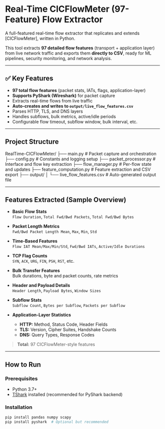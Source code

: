 # Real-Time CICFlowMeter (97-Feature) Flow Extractor

A full-featured real-time flow extractor that replicates and extends [CICFlowMeter], written in Python.

This tool extracts **97 detailed flow features** (transport + application layer) from live network traffic and exports them **directly to CSV**, ready for ML pipelines, security monitoring, and network analysis.

---

## ✅ Key Features

- **97 total flow features** (packet stats, IATs, flags, application-layer)
- **Supports PyShark (Wireshark)** for packet capture
- Extracts real-time flows from live traffic
- **Auto-creates and writes to `output/live_flow_features.csv`**
- Parses HTTP, TLS, and DNS layers
- Handles subflows, bulk metrics, active/idle periods
- Configurable flow timeout, subflow window, bulk interval, etc.

---

## Project Structure

RealTime-CICFlowMeter/
├── main.py                   # Packet capture and orchestration
├── config.py                 # Constants and logging setup
├── packet_processor.py       # Interface and flow key extraction
├── flow_manager.py           # Per-flow state and updates
├── feature_computation.py    # Feature extraction and CSV export
├── output/
│   └── live_flow_features.csv  # Auto-generated output file

---
## Features Extracted (Sample Overview)

- **Basic Flow Stats**  
  `Flow Duration`, `Total Fwd/Bwd Packets`, `Total Fwd/Bwd Bytes`

- **Packet Length Metrics**  
  `Fwd/Bwd Packet Length Mean`, `Max`, `Min`, `Std`

- **Time-Based Features**  
  `Flow IAT Mean/Max/Min/Std`, `Fwd/Bwd IATs`, `Active/Idle Durations`

- **TCP Flag Counts**  
  `SYN`, `ACK`, `URG`, `FIN`, `PSH`, `RST`, etc.

- **Bulk Transfer Features**  
  Bulk durations, byte and packet counts, rate metrics

- **Header and Payload Details**  
  `Header Length`, `Payload Bytes`, `Window Sizes`

- **Subflow Stats**  
  `Subflow Count`, `Bytes per Subflow`, `Packets per Subflow`

- **Application-Layer Statistics**
  - **HTTP:** Method, Status Code, Header Fields
  - **TLS:** Version, Cipher Suites, Handshake Counts
  - **DNS:** Query Types, Response Codes

> **Total:** 97 CICFlowMeter-style features

---

## How to Run

### Prerequisites

- Python 3.7+
- [TShark](https://www.wireshark.org/docs/man-pages/tshark.html) installed (recommended for PyShark backend)

### Installation

```bash
pip install pandas numpy scapy
pip install pyshark  # Optional but recommended
